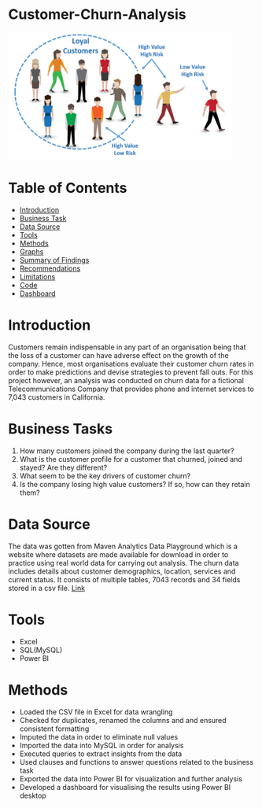 # Customer-Churn-Analysis
![](Intro-Image.png)
# Table of Contents
- [Introduction](#introduction)
- [Business Task](#business-task)
- [Data Source](#data-source)
- [Tools](#tools)
- [Methods](#methods)
- [Graphs](#graphs)
- [Summary of Findings](#summary-of-findings)
- [Recommendations](#Recommendations)
- [Limitations](#limitations)
- [Code](#code)
- [Dashboard](#dashboard)
# Introduction 
Customers remain indispensable in any part of an organisation being that the loss of a customer can have adverse effect on the growth of the company. Hence, most organisations evaluate their customer churn rates in order to make predictions and devise strategies to prevent fall outs.
For this project however, an analysis was conducted on churn data for a fictional Telecommunications Company that provides phone and internet services to 7,043 customers in California.
# Business Tasks
1. How many customers joined the company during the last quarter?
2. What is the customer profile for a customer that churned, joined and stayed? Are they different?
3. What seem to be the key drivers of customer churn?
4. Is the company losing high value customers? If so, how can they retain them?
# Data Source
The data was gotten from Maven Analytics Data Playground which is a website where datasets are made available for download in order to practice using real world data for carrying out analysis. The churn data includes details about customer demographics, location, services and current status. It consists of multiple tables, 7043 records and 34 fields stored in a csv file. [Link](https://mavenanalytics.io/data-playground?search=customer%20churn)
# Tools
- Excel
- SQL(MySQL)
- Power BI
# Methods
- Loaded the CSV file in Excel for data wrangling
- Checked for duplicates, renamed the columns and and ensured consistent formatting
- Imputed the data in order to eliminate null values
- Imported the data into MySQL in order for analysis
- Executed queries to extract insights from the data
- Used clauses and functions to answer questions related to the business task
- Exported the data into Power BI for visualization and further analysis
- Developed a dashboard for visualising the results using Power BI desktop
